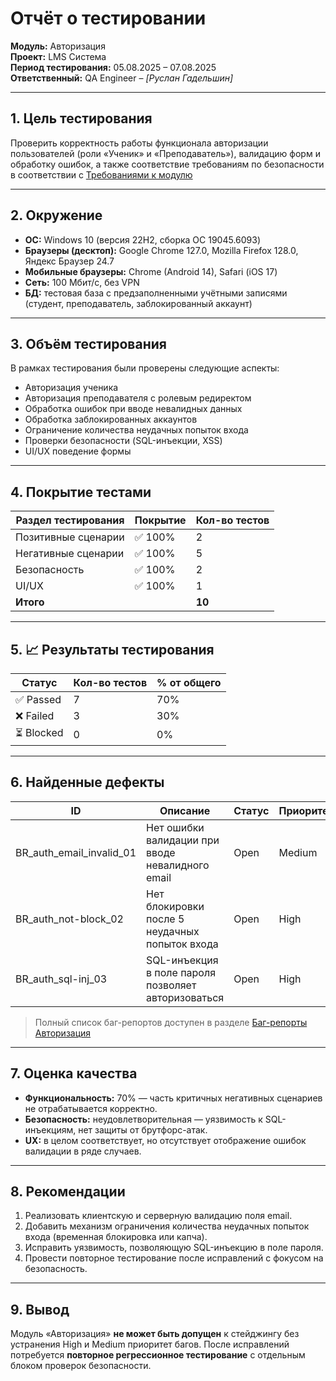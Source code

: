 # Отчёт о тестировании  
**Модуль:** Авторизация  
**Проект:** LMS Система  
**Период тестирования:** 05.08.2025 – 07.08.2025  
**Ответственный:** QA Engineer – *[Руслан Гадельшин]*  

---

## 1. Цель тестирования
Проверить корректность работы функционала авторизации пользователей (роли «Ученик» и «Преподаватель»), валидацию форм и обработку ошибок, а также соответствие требованиям по безопасности в соответствии с [Требованиями к модулю](../modules/login/registration-login_requirements.md)

---

## 2. Окружение
- **ОС:** Windows 10 (версия 22H2, сборка ОС 19045.6093)  
- **Браузеры (десктоп):** Google Chrome 127.0, Mozilla Firefox 128.0, Яндекс Браузер 24.7  
- **Мобильные браузеры:** Chrome (Android 14), Safari (iOS 17)  
- **Сеть:** 100 Мбит/с, без VPN  
- **БД:** тестовая база с предзаполненными учётными записями (студент, преподаватель, заблокированный аккаунт)  

---

## 3. Объём тестирования
В рамках тестирования были проверены следующие аспекты:
- Авторизация ученика  
- Авторизация преподавателя с ролевым редиректом  
- Обработка ошибок при вводе невалидных данных  
- Обработка заблокированных аккаунтов  
- Ограничение количества неудачных попыток входа  
- Проверки безопасности (SQL-инъекции, XSS)  
- UI/UX поведение формы  

---

## 4. Покрытие тестами
| Раздел тестирования       | Покрытие | Кол-во тестов |
|---------------------------|----------|---------------|
| Позитивные сценарии       | ✅ 100%  | 2             |
| Негативные сценарии       | ✅ 100%  | 5             |
| Безопасность              | ✅ 100%  | 2             |
| UI/UX                     | ✅ 100%  | 1             |
| **Итого**                 |          | **10**        |

---

## 5. 📈 Результаты тестирования
| Статус      | Кол-во тестов | % от общего |
|-------------|---------------|-------------|
| ✅ Passed   | 7             | 70%         |
| ❌ Failed   | 3             | 30%         |
| ⏳ Blocked  | 0             | 0%          |

---

## 6. Найденные дефекты
| ID                     | Описание                                                                     | Статус | Приоритет |
|------------------------|------------------------------------------------------------------------------|--------|-----------|
| BR_auth_email_invalid_01 | Нет ошибки валидации при вводе невалидного email                           | Open   | Medium    |
| BR_auth_not-block_02     | Нет блокировки после 5 неудачных попыток входа                             | Open   | High      |
| BR_auth_sql-inj_03       | SQL-инъекция в поле пароля позволяет авторизоваться                        | Open   | High      |

> Полный список баг-репортов доступен в разделе [Баг-репорты Авторизация](../modules/login/login_bugreports.md)

---

## 7. Оценка качества
- **Функциональность:** 70% — часть критичных негативных сценариев не отрабатывается корректно.  
- **Безопасность:** неудовлетворительная — уязвимость к SQL-инъекциям, нет защиты от брутфорс-атак.  
- **UX:** в целом соответствует, но отсутствует отображение ошибок валидации в ряде случаев.  

---

## 8. Рекомендации
1. Реализовать клиентскую и серверную валидацию поля email.  
2. Добавить механизм ограничения количества неудачных попыток входа (временная блокировка или капча).  
3. Исправить уязвимость, позволяющую SQL-инъекцию в поле пароля.  
4. Провести повторное тестирование после исправлений с фокусом на безопасность.  

---

## 9. Вывод
Модуль «Авторизация» **не может быть допущен** к стейджингу без устранения High и Medium приоритет багов. После исправлений потребуется **повторное регрессионное тестирование** с отдельным блоком проверок безопасности.
